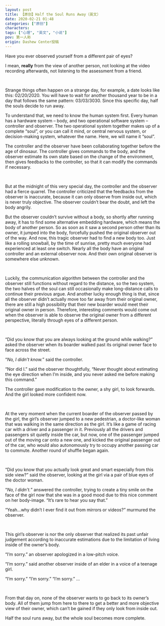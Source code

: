 ```yaml
---
layout: post
title: 【原创】Half the Soul Runs Away（英文）
date: 2020-02-21 01:48
categories: ["原创"]
characters: 
tags: ["心理", "英文", "小说"]
pov: 第一人称
origin: Dashew Center投稿
---
```


Have you ever observed yourself from a different pair of eyes?

I mean, **really** from the view of another person, not looking at the video recording afterwards, not listening to the assessment from a friend.

<br>

Strange things often happen on a strange day, for example, a date looks like this: 02/20/2020. You will have to wait for another thousand year to be in a day that follows the same pattern: 03/03/3030. Since this specific day, half the souls decide to run away.

To understand that, we need to know the human system first. Every human has a hardware system – body, and two operational software system – controller and observer. The two operational system together makes up of a complete “soul”, or you can call it mind, or central nervous system, or decision-making system, whatever the name. Here, we will name it “soul”.

The controller and the observer have been collaborating together before the age of dinosaur. The controller gives commands to the body, and the observer estimate its own state based on the change of the environment, then gives feedbacks to the controller, so that it can modify the commands if necessary.

<br>

But at the midnight of this very special day, the controller and the observer had a fierce quarrel. The controller criticized that the feedbacks from the observer is inaccurate, because it can only observe from inside out, which is never truly objective. The observer couldn’t bear the doubt, and left the body angrily.

But the observer couldn’t survive without a body, so shortly after running away, it has to find some alternative embedding hardware, which means the body of another person. So as soon as it saw a second person other than its owner, it jumped into the body, forcefully pushed the original observer out of the way. And now, this tragic observer had to find a new body too. Just like a rolling snowball, by the time of sunrise, pretty much everyone had experienced at least one switch. Nearly all the body have an original controller and an external observer now. And their own original observer is somewhere else unknown. 

<br>

Luckily, the communication algorithm between the controller and the observer still functions without regard to the distance, so the two system, the two halves of the soul can still occasionally make long-distance calls to continue their previous argue.
And another lucky enough thing is that, since all the observer didn’t actually move too far away from their original owner, there are still a high possibility that their new boarder would meet their original owner in person.
Therefore, interesting comments would come out when the observer is able to observe the original owner from a different perspective, literally through eyes of a different person.

<br>

“Did you know that you are always looking at the ground while walking?” asked the observer when its boarder walked past its original owner face to face across the street.

“*No, I didn’t know.*” said the controller.

“Nor did I.” said the observer thoughtfully, “Never thought about estimating the eye direction when I’m inside, and you never asked me before making this command.”

The controller gave modification to the owner, a shy girl, to look forwards. And the girl looked more confident now.

<br>

At the very moment when the current boarder of the observer passed by the girl, the girl’s observer jumped to a new pedestrian, a doctor-like woman that was walking in the same direction as the girl. It’s like a game of racing car with a driver and a passenger in it. Previously all the drivers and passengers sit quietly inside the car, but now, one of the passenger jumped out of the moving car onto a new one, and kicked the original passenger out of the car, who would also autonomously try to occupy another passing car to commute. Another round of shuffle began again.

<br>

“Did you know that you actually look great and smart especially from this side view?” said the observer, looking at the girl via a pair of blue eyes of the doctor woman.

“*No, I didn’t.*” answered the controller, trying to create a tiny smile on the face of the girl now that she was in a good mood due to this nice comment on her body-image. “It’s rare to hear you say that.”

“Yeah…why didn’t I ever find it out from mirrors or videos?” murmured the observer.

<br>

This girl’s observer is nor the only observer that realized its past unfair judgement according to inaccurate estimations due to the limitation of living inside of the owner’s body.

“I’m sorry.” an observer apologized in a low-pitch voice.

“I’m sorry.” said another observer inside of an elder in a voice of a teenage girl.

“I’m sorry.” “I’m sorry.” “I’m sorry.” …

<br>

From that day on, none of the observer wants to go back to its owner’s body. All of them jump from here to there to get a better and more objective view of their owner, which can’t be gained if they only look from inside out.

Half the soul runs away, but the whole soul becomes more complete.
